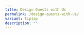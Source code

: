 ```yaml
---
title: Design Quests with Us
permalink: /design-quests-with-us/
variant: tiptap
description: ""
---
```

